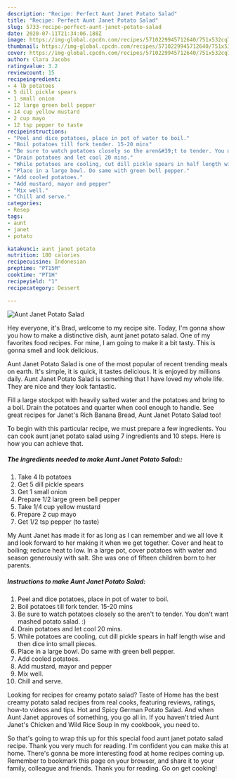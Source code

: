 ```yaml
---
description: "Recipe: Perfect Aunt Janet Potato Salad"
title: "Recipe: Perfect Aunt Janet Potato Salad"
slug: 5733-recipe-perfect-aunt-janet-potato-salad
date: 2020-07-11T21:34:06.188Z
image: https://img-global.cpcdn.com/recipes/5710229945712640/751x532cq70/aunt-janet-potato-salad-recipe-main-photo.jpg
thumbnail: https://img-global.cpcdn.com/recipes/5710229945712640/751x532cq70/aunt-janet-potato-salad-recipe-main-photo.jpg
cover: https://img-global.cpcdn.com/recipes/5710229945712640/751x532cq70/aunt-janet-potato-salad-recipe-main-photo.jpg
author: Clara Jacobs
ratingvalue: 3.2
reviewcount: 15
recipeingredient:
- 4 lb potatoes
- 5 dill pickle spears
- 1 small onion
- 12 large green bell pepper
- 14 cup yellow mustard
- 2 cup mayo
- 12 tsp pepper to taste
recipeinstructions:
- "Peel and dice potatoes, place in pot of water to boil."
- "Boil potatoes till fork tender. 15-20 mins"
- "Be sure to watch potatoes closely so the aren&#39;t to tender. You don&#39;t want mashed potato salad. :)"
- "Drain potatoes and let cool 20 mins."
- "While potatoes are cooling, cut dill pickle spears in half length wise and then dice into small pieces."
- "Place in a large bowl. Do same with green bell pepper."
- "Add cooled potatoes."
- "Add mustard, mayor and pepper"
- "Mix well."
- "Chill and serve."
categories:
- Resep
tags:
- aunt
- janet
- potato

katakunci: aunt janet potato
nutrition: 180 calories
recipecuisine: Indonesian
preptime: "PT15M"
cooktime: "PT1H"
recipeyield: "1"
recipecategory: Dessert

---
```



![Aunt Janet Potato Salad](https://img-global.cpcdn.com/recipes/5710229945712640/751x532cq70/aunt-janet-potato-salad-recipe-main-photo.jpg)

Hey everyone, it's Brad, welcome to my recipe site. Today, I'm gonna show you how to make a distinctive dish, aunt janet potato salad. One of my favorites food recipes. For mine, I am going to make it a bit tasty. This is gonna smell and look delicious.

Aunt Janet Potato Salad is one of the most popular of recent trending meals on earth. It's simple, it is quick, it tastes delicious. It is enjoyed by millions daily. Aunt Janet Potato Salad is something that I have loved my whole life. They are nice and they look fantastic.

Fill a large stockpot with heavily salted water and the potatoes and bring to a boil. Drain the potatoes and quarter when cool enough to handle. See great recipes for Janet&#39;s Rich Banana Bread, Aunt Janet Potato Salad too!


To begin with this particular recipe, we must prepare a few ingredients. You can cook aunt janet potato salad using 7 ingredients and 10 steps. Here is how you can achieve that.

##### The ingredients needed to make Aunt Janet Potato Salad::

1. Take 4 lb potatoes
1. Get 5 dill pickle spears
1. Get 1 small onion
1. Prepare 1/2 large green bell pepper
1. Take 1/4 cup yellow mustard
1. Prepare 2 cup mayo
1. Get 1/2 tsp pepper (to taste)


My Aunt Janet has made it for as long as I can remember and we all love it and look forward to her making it when we get together. Cover and heat to boiling; reduce heat to low. In a large pot, cover potatoes with water and season generously with salt. She was one of fifteen children born to her parents. 

##### Instructions to make Aunt Janet Potato Salad:

1. Peel and dice potatoes, place in pot of water to boil.
1. Boil potatoes till fork tender. 15-20 mins
1. Be sure to watch potatoes closely so the aren&#39;t to tender. You don&#39;t want mashed potato salad. :)
1. Drain potatoes and let cool 20 mins.
1. While potatoes are cooling, cut dill pickle spears in half length wise and then dice into small pieces.
1. Place in a large bowl. Do same with green bell pepper.
1. Add cooled potatoes.
1. Add mustard, mayor and pepper
1. Mix well.
1. Chill and serve.


Looking for recipes for creamy potato salad? Taste of Home has the best creamy potato salad recipes from real cooks, featuring reviews, ratings, how-to videos and tips. Hot and Spicy German Potato Salad. And when Aunt Janet approves of something, you go all in. If you haven&#39;t tried Aunt Janet&#39;s Chicken and Wild Rice Soup in my cookbook, you need to. 

So that's going to wrap this up for this special food aunt janet potato salad recipe. Thank you very much for reading. I'm confident you can make this at home. There's gonna be more interesting food at home recipes coming up. Remember to bookmark this page on your browser, and share it to your family, colleague and friends. Thank you for reading. Go on get cooking!
